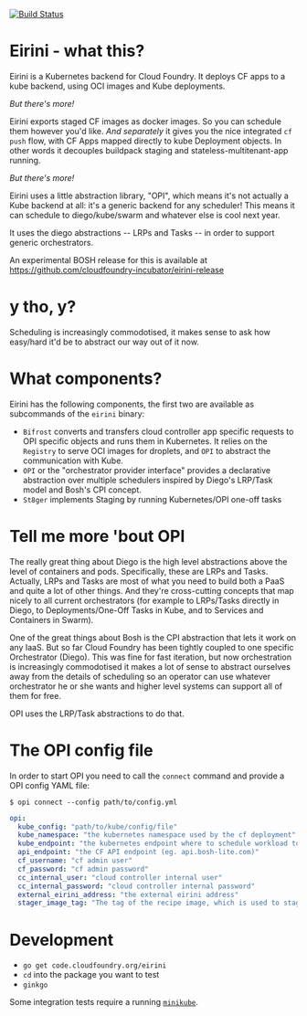 [![Build Status](https://travis-ci.org/cloudfoundry-incubator/eirini.svg?branch=master)](https://travis-ci.org/cloudfoundry-incubator/eirini)

# Eirini - what this?

Eirini is a Kubernetes backend for Cloud Foundry. It deploys CF apps to a kube backend, using OCI images and Kube deployments.

_But there's more!_

Eirini exports staged CF images as docker images. So you can schedule them however you'd like. *And separately* it gives you the nice integrated `cf push` flow, with CF Apps mapped directly to kube Deployment objects. In other words it decouples buildpack staging and stateless-multitenant-app running.

_But there's more!_

Eirini uses a little abstraction library, "OPI", which means it's not actually a Kube backend at all: it's a generic backend for any scheduler! This means it can schedule to diego/kube/swarm and whatever else is cool next year.

It uses the diego abstractions -- LRPs and Tasks -- in order to support generic orchestrators.

An experimental BOSH release for this is available at https://github.com/cloudfoundry-incubator/eirini-release

# y tho, y?

Scheduling is increasingly commodotised, it makes sense to ask how easy/hard it'd be to abstract our way out of it now.

# What components?

Eirini has the following components, the first two are available as subcommands of the `eirini` binary:
 
 - `Bifrost` converts and transfers cloud controller app specific requests to OPI specific objects and runs them in Kubernetes. It relies on the `Registry` to serve OCI images for droplets, and `OPI` to abstract the communication with Kube. 
 - `OPI` or the "orchestrator provider interface" provides a declarative abstraction over multiple schedulers inspired by Diego's LRP/Task model and Bosh's CPI concept.
 - `St8ger` implements Staging by running Kubernetes/OPI one-off tasks
 
# Tell me more 'bout OPI

The really great thing about Diego is the high level abstractions above the level of containers and pods. Specifically, these are LRPs and Tasks. Actually, LRPs and Tasks are most of what you need to build both a PaaS and quite a lot of other things. And they're cross-cutting concepts that map nicely to all current orchestrators (for example to LRPs/Tasks directly in Diego, to Deployments/One-Off Tasks in Kube, and to Services and Containers in Swarm).

One of the great things about Bosh is the CPI abstraction that lets it work on any IaaS. But so far Cloud Foundry has been tightly coupled to one specific Orchestrator (Diego). This was fine for fast iteration, but now orchestration is increasingly commodotised it makes a lot of sense to abstract ourselves away from the details of scheduling so an operator can use whatever orchestrator he or she wants and higher level systems can support all of them for free.

OPI uses the LRP/Task abstractions to do that.

# The OPI config file

In order to start OPI you need to call the `connect` command and provide a OPI config YAML file:

`$ opi connect --config path/to/config.yml`

```yaml
opi:
  kube_config: "path/to/kube/config/file"
  kube_namespace: "the kubernetes namespace used by the cf deployment"
  kube_endpoint: "the kubernetes endpoint where to schedule workload to"
  api_endpoint: "the CF API endpoint (eg. api.bosh-lite.com)"
  cf_username: "cf admin user"
  cf_password: "cf admin password"
  cc_internal_user: "cloud controller internal user"
  cc_internal_password: "cloud controller internal password"
  external_eirini_address: "the external eirini address"
  stager_image_tag: "The tag of the recipe image, which is used to stage an app. If empty, latest is used."
```

# Development

* `go get code.cloudfoundry.org/eirini`
* `cd` into the package you want to test
* `ginkgo`

Some integration tests require a running [`minikube`](https://github.com/kubernetes/minikube#installation).
